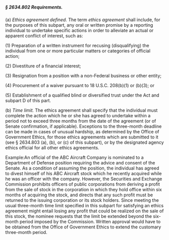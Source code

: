 ##### § 2634.802 Requirements. #####

(a) *Ethics agreement defined.* The term *ethics agreement* shall include, for the purposes of this subpart, any oral or written promise by a reporting individual to undertake specific actions in order to alleviate an actual or apparent conflict of interest, such as:

(1) Preparation of a written instrument for recusing (disqualifying) the individual from one or more particular matters or categories of official action;

(2) Divestiture of a financial interest;

(3) Resignation from a position with a non-Federal business or other entity;

(4) Procurement of a waiver pursuant to 18 U.S.C. 208(b)(1) or (b)(3); or

(5) Establishment of a qualified blind or diversified trust under the Act and subpart D of this part.

(b) *Time limit.* The ethics agreement shall specify that the individual must complete the action which he or she has agreed to undertake within a period not to exceed three months from the date of the agreement (or of Senate confirmation, if applicable). Exceptions to the three-month deadline can be made in cases of unusual hardship, as determined by the Office of Government Ethics, for those ethics agreements which are submitted to it (see § 2634.803 (a), (b), or (c) of this subpart), or by the designated agency ethics official for all other ethics agreements.

Example:An official of the ABC Aircraft Company is nominated to a Department of Defense position requiring the advice and consent of the Senate. As a condition of assuming the position, the individual has agreed to divest himself of his ABC Aircraft stock which he recently acquired while he was an officer with the company. However, the Securities and Exchange Commission prohibits officers of public corporations from deriving a profit from the sale of stock in the corporation in which they hold office within six months of acquiring the stock, and directs that any such profit must be returned to the issuing corporation or its stock holders. Since meeting the usual three-month time limit specified in this subpart for satisfying an ethics agreement might entail losing any profit that could be realized on the sale of this stock, the nominee requests that the limit be extended beyond the six-month period imposed by the Commission. Written approval would have to be obtained from the Office of Government Ethics to extend the customary three-month period.